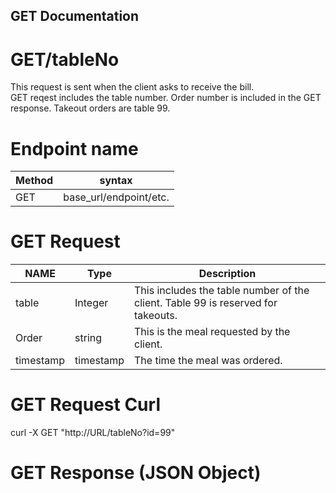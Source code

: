 ## GET Documentation  

# GET/tableNo  
This request is sent when the client asks to receive the bill.  
GET reqest includes the table number. Order number is included in the GET response. Takeout orders are table 99.  


# Endpoint name

Method | syntax
----- | ----------
GET | base_url/endpoint/etc.

# GET Request  
NAME  | Type  | Description  
----- | ----| -----  
table | Integer | This includes the table number of the client. Table 99 is reserved for takeouts.  
Order  | string | This is the meal requested by the client.  
timestamp | timestamp | The time the meal was ordered.



# GET Request Curl
curl -X GET "http://URL/tableNo?id=99"  

# GET Response (JSON Object)  







